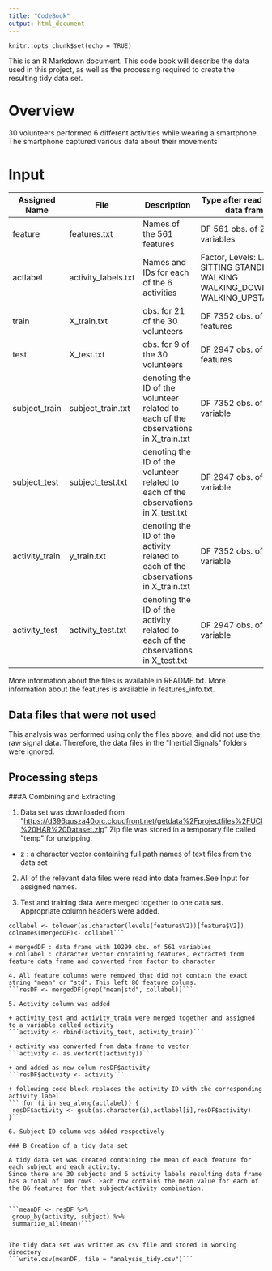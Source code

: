 ```yaml
---
title: "CodeBook"
output: html_document
---
```


```{r setup, include=FALSE}
knitr::opts_chunk$set(echo = TRUE)
```


This is an R Markdown document. This code book will describe the data used in this project, as well as the processing required to create the resulting tidy data set.

# Overview

30 volunteers performed 6 different activities while wearing a smartphone. The smartphone captured various data about their movements


# Input 

Assigned Name | File               | Description               | Type after read in (DF = data frame)
--------------|--------------------|---------------------------|----------------------------------------
feature       | features.txt       | Names of the 561 features | DF 561 obs. of 2 variables
actlabel      | activity_labels.txt| Names and IDs for each of the 6 activities|Factor, Levels: LAYING SITTING STANDING WALKING WALKING_DOWNSTAIRS WALKING_UPSTAIRS
train         | X_train.txt        |obs. for 21 of the 30 volunteers| DF 7352 obs. of the 561 features 
test          | X_test.txt  |obs. for  9 of the 30 volunteers| DF 2947 obs. of the 561 features
subject_train  |subject_train.txt| denoting the ID of the volunteer related to each of the observations in X_train.txt | DF 7352 obs. of 1 variable
subject_test  |subject_test.txt| denoting the ID of the volunteer related to each of the observations in X_test.txt | DF 2947 obs. of 1 variable
activity_train  |y_train.txt| denoting the ID of the activity related to each of the observations in X_train.txt | DF 7352 obs. of 1 variable
activity_test  |activity_test.txt| denoting the ID of the activity related to each of the observations in X_test.txt | DF 2947 obs. of 1 variable

More information about the files is available in README.txt. More information about the features is available in features_info.txt.

## Data files that were not used

This analysis was performed using only the files above, and did not use the raw signal data. Therefore, the data files in the "Inertial Signals" folders were ignored.

## Processing steps

###A Combining and Extracting

1.    Data set was downloaded from "https://d396qusza40orc.cloudfront.net/getdata%2Fprojectfiles%2FUCI%20HAR%20Dataset.zip"  Zip file was stored in a temporary file called "temp" for unzipping.
* z : a character vector containing full path names of text files from the data set

2. All of the relevant data files were read into data frames.See Input for assigned names.

3. Test and training data were merged together to one data set. Appropriate column headers were added.
 ```{r}mergedDF <- rbind(test, train)
collabel <- tolower(as.character(levels(feature$V2))[feature$V2])
colnames(mergedDF)<- collabel```

+ mergedDF : data frame with 10299 obs. of 561 variables
+ collabel : character vector containing features, extracted from feature data frame and converted from factor to character

4. All feature columns were removed that did not contain the exact string "mean" or "std". This left 86 feature colums. 
```resDF <- mergedDF[grep("mean|std", collabel)]```

5. Activity column was added

+ activity_test and activity_train were merged together and assigned to a variable called activity
```activity <- rbind(activity_test, activity_train)```

+ activity was converted from data frame to vector
```activity <- as.vector(t(activity))```

+ and added as new colum resDF$activity
```resDF$activity <- activity```

+ following code block replaces the activity ID with the corresponding activity label
``` for (i in seq_along(actlabel)) {
  resDF$activity <- gsub(as.character(i),actlabel[i],resDF$activity)
}```

6. Subject ID column was added respectively

### B Creation of a tidy data set

A tidy data set was created containing the mean of each feature for each subject and each activity. 
Since there are 30 subjects and 6 activity labels resulting data frame has a total of 180 rows. Each row contains the mean value for each of the 86 features for that subject/activity combination. 

    
```meanDF <- resDF %>%
  group_by(activity, subject) %>%
  summarize_all(mean)```


The tidy data set was written as csv file and stored in working directory
```write.csv(meanDF, file = "analysis_tidy.csv")```












